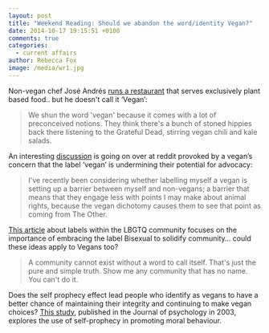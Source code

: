 ```yaml
---
layout: post
title: "Weekend Reading: Should we abandon the word/identity Vegan?"
date: 2014-10-17 19:15:51 +0100
comments: true
categories: 
  - current affairs
author: Rebecca Fox
image: /media/wr1.jpg
---
```

Non-vegan chef José Andrés [runs a restaurant](http://www.washingtonpost.com/lifestyle/food/vegetables-are-they-the-new-bacon-jose-andres-and-other-chefs-think-so/2014/10/13/ec2c02fa-4ef6-11e4-babe-e91da079cb8a_story.html) that serves exclusively plant based food.. but he doesn't call it ‘Vegan’:
>We shun the word 'vegan' because it comes with a lot of preconceived notions. They think there's a bunch of stoned hippies back<!--more--> there listening to the Grateful Dead, stirring vegan chili and kale salads.

An interesting [discussion](http://www.reddit.com/r/vegan/comments/2jbk8t/considering_dropping_the_vegan_label/) is going on over at reddit provoked by a vegan’s concern that the label ‘vegan’ is undermining their potential for advocacy:

>I've recently been considering whether labelling myself a vegan is setting up a barrier between myself and non-vegans; a barrier that means that they engage less with points I may make about animal rights, because the vegan dichotomy causes them to see that point as coming from The Other.

[This article](http://www.huffingtonpost.com/patrick-richardsfink/no-label-is-no-community_b_4546336.html) about labels within the LBGTQ community focuses on the importance of embracing the label Bisexual to solidify community… could these ideas apply to Vegans too?
>A community cannot exist without a word to call itself. That's just the pure and simple truth. Show me any community that has no name. You can't do it.  

Does the self prophecy effect lead people who identify as vegans to have a better chance of maintaining their integrity and continuing to make vegan choices? [This study](http://www.communicationcache.com/uploads/1/0/8/8/10887248/the_importance_of_normative_beliefs_to_the_self-prophecy_effect.pdf), published in the Journal of psychology in 2003, explores the use of self-prophecy in promoting moral behaviour.
 
